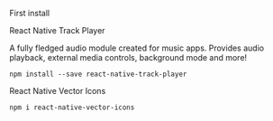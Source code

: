 
First install

 React Native Track Player
 <p> A fully fledged audio module created for music apps. Provides audio playback, external media controls, background mode and more!</p>
 
 ```
 npm install --save react-native-track-player
 
 ```
 
 React Native Vector Icons
 
 ```
 npm i react-native-vector-icons
 
 ```

